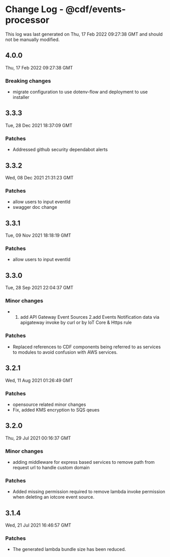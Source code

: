 # Change Log - @cdf/events-processor

This log was last generated on Thu, 17 Feb 2022 09:27:38 GMT and should not be manually modified.

## 4.0.0
Thu, 17 Feb 2022 09:27:38 GMT

### Breaking changes

- migrate configuration to use dotenv-flow and deployment to use installer

## 3.3.3
Tue, 28 Dec 2021 18:37:09 GMT

### Patches

- Addressed github security dependabot alerts

## 3.3.2
Wed, 08 Dec 2021 21:31:23 GMT

### Patches

- allow users to input eventId
- swagger doc change

## 3.3.1
Tue, 09 Nov 2021 18:18:19 GMT

### Patches

- allow users to input eventId

## 3.3.0
Tue, 28 Sep 2021 22:04:37 GMT

### Minor changes

- 1. add API Gateway Event Sources 2.add Events Notification data via apigateway invoke by curl or by IoT Core & Https rule

### Patches

- Replaced references to CDF components being referred to as services to modules to avoid confusion with AWS services.

## 3.2.1
Wed, 11 Aug 2021 01:26:49 GMT

### Patches

- opensource related minor changes
- Fix, added KMS encryption to SQS qeues

## 3.2.0
Thu, 29 Jul 2021 00:16:37 GMT

### Minor changes

- adding middleware for express based services to remove path from request url to handle custom domain

### Patches

- Added missing permission required to remove lambda invoke permission when deleting an iotcore event source.

## 3.1.4
Wed, 21 Jul 2021 16:46:57 GMT

### Patches

- The generated lambda bundle size has been reduced.

